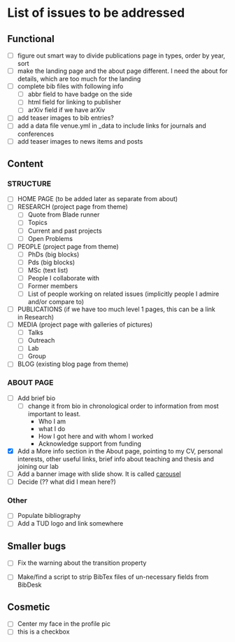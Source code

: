 # List of issues to be addressed

## Functional

- [ ] figure out smart way to divide publications page in types, order by year, sort
- [ ] make the landing page and the about page different. I need the about for details, which are too much for the landing
- [ ] complete bib files with following info
  - [ ] abbr field to have badge on the side
  - [ ] html field for linking to publisher
  - [ ] arXiv field if we have arXiv
- [ ] add teaser images to bib entries?
- [ ] add a data file venue.yml in _data to include links for journals and conferences
- [ ] add teaser images to news items and posts

## Content

### STRUCTURE
- [ ] HOME PAGE (to be added later as separate from about)
- [ ] RESEARCH (project page from theme)
  - [ ] Quote from Blade runner
  - [ ] Topics
  - [ ] Current and past projects
  - [ ] Open Problems
- [ ] PEOPLE (project page from theme)
  - [ ] PhDs (big blocks)
  - [ ] Pds (big blocks)
  - [ ] MSc (text list)
  - [ ] People I collaborate with
  - [ ] Former members
  - [ ] List of people working on related issues (implicitly people I admire and/or compare to)
- [ ] PUBLICATIONS (if we have too much level 1 pages, this can be a link in Research)
- [ ] MEDIA (project page with galleries of pictures)
  - [ ] Talks
  - [ ] Outreach
  - [ ] Lab
  - [ ] Group
- [ ] BLOG (existing blog page from theme)

 ### ABOUT PAGE
- [ ] Add brief bio
  - [ ] change it from bio in chronological order to information from most important to least.
    - Who I am
    - what I do
    - How I got here and with whom I worked
    - Acknowledge support from funding
- [x] Add a More info section in the About page, pointing to my CV, personal interests, other useful links, brief info about teaching and thesis and joining our lab
- [ ] Add a banner image with slide show. It is called [carousel](https://jekyllcodex.org/without-plugin/slider/)
- [ ] Decide (?? what did I mean here?)

### Other
- [ ] Populate bibliography
- [ ] Add a TUD logo and link somewhere

## Smaller bugs

- [ ] Fix the warning about the transition property
- [ ] Make/find a script to strip BibTex files of un-necessary fields from BibDesk


## Cosmetic

- [ ] Center my face in the profile pic
- [ ] this is a checkbox